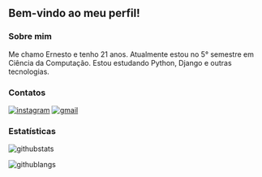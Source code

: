 ## Bem-vindo ao meu perfil!

### Sobre mim

Me chamo Ernesto e tenho 21 anos. Atualmente estou no 5° semestre em Ciência da Computação.
Estou estudando Python, Django e outras tecnologias.

### Contatos

[![instagram](https://img.shields.io/badge/Instagram-E4405F?style=for-the-badge&logo=instagram&logoColor=white)](https://www.instagram.com/ernestoaf_)
[![gmail](https://img.shields.io/badge/Gmail-D14836?style=for-the-badge&logo=gmail&logoColor=white)](mailto:ernestoeudes01@gmail.com)

### Estatísticas

![githubstats](https://github-readme-stats.vercel.app/api?username=kdzro&show_icons=true&theme=rose_pine&count_private=true)

![githublangs](https://github-readme-stats.vercel.app/api/top-langs/?username=kdzro&layout=compact&langs_count=168&theme=rose_pine)
